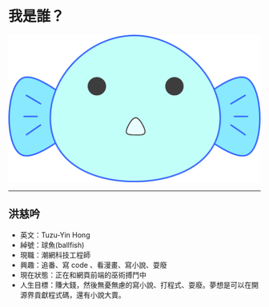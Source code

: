 # 我是誰？

![](images/ballfish.png)

---

## 洪慈吟
                
- 英文：Tuzu-Yin Hong
- 綽號：球魚(ballfish)
- 現職：潮網科技工程師
- 興趣：追番、寫 code 、看漫畫、寫小說、耍廢
- 現在狀態：正在和網頁前端的巫術搏鬥中
- 人生目標：賺大錢，然後無憂無慮的寫小說、打程式、耍廢。夢想是可以在開源界貢獻程式碼，還有小說大賣。

